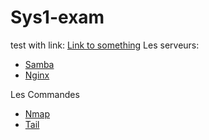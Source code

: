 # Sys1-exam
test with link: [Link to something](https://anvilproject.org/guides/content/creating-links)
Les serveurs:
- [Samba](https://github.com/Ezdev2/Sys1-exam/blob/4229d850150b985be788e526505a5e9fb97f5253/Serveur/Samba/Samba.txt)
- [Nginx](https://github.com/Ezdev2/Sys1-exam/blob/4a0092e0dd2f81ba55e743d236c3e671e9a2434f/Serveur/Nginx/Nginx.txt)

Les Commandes
- [Nmap](https://github.com/Ezdev2/Sys1-exam/blob/0d48d8fef84327016490033e0149ebe1f54006f8/Commande/Nmap/Nmap.txt)
- [Tail](https://github.com/Ezdev2/Sys1-exam/blob/66cedbfbf4e7034b07dc70caabec11d7a6d37eea/Commande/Tail/Tail.txt)
